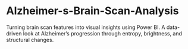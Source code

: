 # Alzheimer-s-Brain-Scan-Analysis
Turning brain scan features into visual insights using Power BI. A data-driven look at Alzheimer’s progression through entropy, brightness, and structural changes.
